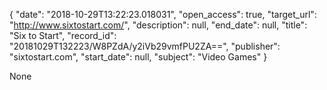 {
  "date": "2018-10-29T13:22:23.018031", 
  "open_access": true, 
  "target_url": "http://www.sixtostart.com/", 
  "description": null, 
  "end_date": null, 
  "title": "Six to Start", 
  "record_id": "20181029T132223/W8PZdA/y2iVb29vmfPU2ZA==", 
  "publisher": "sixtostart.com", 
  "start_date": null, 
  "subject": "Video Games"
}

None